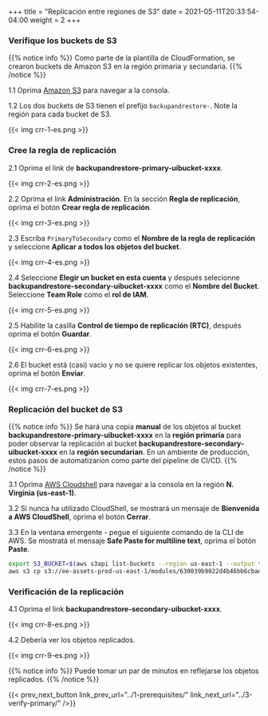 +++
title = "Replicación entre regiones de S3"
date =  2021-05-11T20:33:54-04:00
weight = 2
+++

### Verifique los buckets de S3

{{% notice info %}}
Como parte de la plantilla de CloudFormation, se crearon buckets de Amazon S3 en la región primaria y secundaria.
{{% /notice %}}

1.1 Oprima [Amazon S3](https://s3.console.aws.amazon.com/s3/home) para navegar a la consola.

1.2 Los dos buckets de S3 tienen el prefijo `backupandrestore-`. Note la región para cada bucket de S3.

{{< img crr-1-es.png >}}

### Cree la regla de replicación

2.1 Oprima el link de **backupandrestore-primary-uibucket-xxxx**.

{{< img crr-2-es.png >}}

2.2 Oprima el link **Administración**. En la sección **Regla de replicación**, oprima el botón **Crear regla de replicación**.

{{< img crr-3-es.png >}}

2.3 Escriba `PrimaryToSecondary` como el **Nombre de la regla de replicación** y seleccione **Aplicar a todos los objetos del bucket**.

{{< img crr-4-es.png >}}

2.4 Seleccione **Elegir un bucket en esta cuenta** y después selecionne **backupandrestore-secondary-uibucket-xxxx** como el **Nombre del Bucket**. Seleccione **Team Role** como el **rol de IAM**.

{{< img crr-5-es.png >}}

2.5 Habilite la casilla **Control de tiempo de replicación (RTC)**, después oprima el botón **Guardar**.

{{< img crr-6-es.png >}}

2.6 El bucket está (casi) vacio y no se quiere replicar los objetos existentes, oprima el botón **Enviar**.

{{< img crr-7-es.png >}}

### Replicación del bucket de S3

{{% notice info %}}
Se hará una copia **manual** de los objetos al bucket **backupandrestore-primary-uibucket-xxxx** en la **región primaria** para poder observar la replicación al bucket **backupandrestore-secondary-uibucket-xxxx** en la **región secundarian**.
En un ambiente de producción, estos pasos de automatizarion como parte del pipeline de CI/CD.
{{% /notice %}}

3.1 Oprima [AWS Cloudshell](https://us-east-1.console.aws.amazon.com/cloudshell/home?region=us-east-1) para navegar a la consola en la región **N. Virginia (us-east-1)**.

3.2 Si nunca ha utilizado CloudShell, se mostrará un mensaje de **Bienvenida a AWS CloudShell**, oprima el botón **Cerrar**.

3.3 En la ventana emergente - pegue el siguiente comando de la CLI de AWS. Se mostratá el mensaje **Safe Paste for multiline text**, oprima el botón **Paste**.

```sh
export S3_BUCKET=$(aws s3api list-buckets --region us-east-1 --output text --query 'Buckets[?starts_with(Name, `backupandrestore-primary-uibucket`) == `true`]'.Name)
aws s3 cp s3://ee-assets-prod-us-east-1/modules/630039b9022d4b46bb6cbad2e3899733/v1/UniShopUI/ s3://$S3_BUCKET/ --exclude "config.json" --recursive --grants read=uri=http://acs.amazonaws.com/groups/global/AllUsers    
```

### Verificación de la replicación

4.1 Oprima el link **backupandrestore-secondary-uibucket-xxxx**.

{{< img crr-8-es.png >}}

4.2 Debería ver los objetos replicados.

{{< img crr-9-es.png >}}

{{% notice info %}}
Puede tomar un par de minutos en reflejarse los objetos replicados.
{{% /notice %}}

{{< prev_next_button link_prev_url="../1-prerequisites/" link_next_url="../3-verify-primary/" />}}